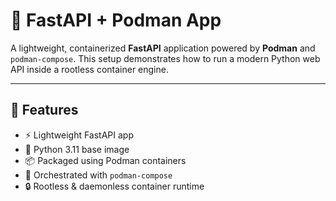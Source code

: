 
# 🚀 FastAPI + Podman App

A lightweight, containerized **FastAPI** application powered by **Podman** and `podman-compose`. This setup demonstrates how to run a modern Python web API inside a rootless container engine.

---

## 🌟 Features

- ⚡ Lightweight FastAPI app
- 🐍 Python 3.11 base image
- 📦 Packaged using Podman containers
- 🧩 Orchestrated with `podman-compose`
- 🔒 Rootless & daemonless container runtime


